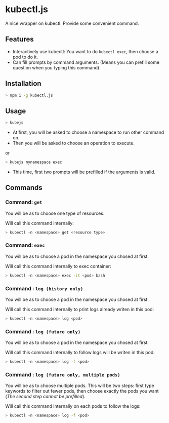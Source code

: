 # kubectl.js

A nice wrapper on kubectl. Provide some convenient command.

## Features

- Interactively use kubectl: You want to do `kubectl exec`, then choose a pod to do it.
- Can fill prompts by command arguments. (Means you can prefill some question when you typing this command)

## Installation

```bash
> npm i -g kubectl.js
```

## Usage

```bash
> kubejs
```

- At first, you will be asked to choose a namespace to run other command on.
- Then you will be asked to choose an operation to execute.

or

```bash
> kubejs mynamespace exec
```

- This time, first two prompts will be prefilled if the arguments is valid.

## Commands

### Command: `get`

You will be as to choose one type of resources.

Will call this command internally:

```bash
> kubectl -n <namespace> get <resource type>
```

### Command: `exec`

You will be as to choose a pod in the namespace you chosed at first.

Will call this command internally to exec container:

```bash
> kubectl -n <namespace> exec -it <pod> bash
```

### Command : `log (history only)`

You will be as to choose a pod in the namespace you chosed at first.

Will call this command internally to print logs already writen in this pod:

```bash
> kubectl -n <namespace> log <pod>
```

### Command : `log (future only)`

You will be as to choose a pod in the namespace you chosed at first.

Will call this command internally to follow logs will be writen in this pod:

```bash
> kubectl -n <namespace> log -f <pod>
```

### Command : `log (future only, multiple pods)`

You will be as to choose multiple pods. This will be two steps: first type keywords to filter out fewer pods, then choose exactly the pods you want (*The second step cannot be prefilled*).

Will call this command internally on each pods to follow the logs:

```bash
> kubectl -n <namespace> log -f <pod>
```

